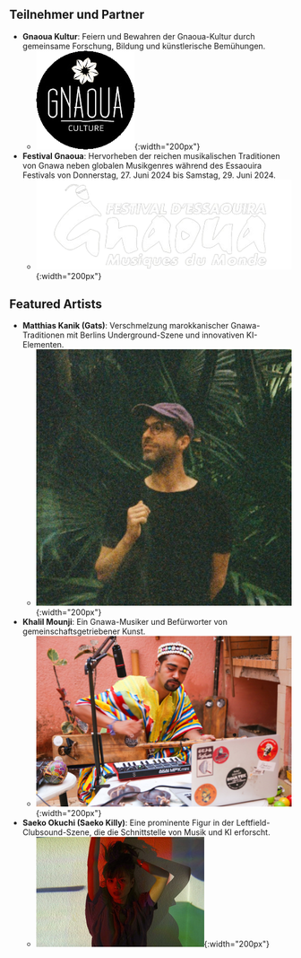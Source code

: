 ## **Teilnehmer und Partner**

- **Gnaoua Kultur**: Feiern und Bewahren der Gnaoua-Kultur durch gemeinsame Forschung, Bildung und künstlerische Bemühungen.
  - ![GnaouaCultureLogo](/media/GnaouaCultureLogo.png){:width="200px"}
- **Festival Gnaoua**: Hervorheben der reichen musikalischen Traditionen von Gnawa neben globalen Musikgenres während des Essaouira Festivals von Donnerstag, 27. Juni 2024 bis Samstag, 29. Juni 2024.
  - ![Festival Gnaoua](/media/gnaoua_festival.png){:width="200px"}

## **Featured Artists**

- **Matthias Kanik (Gats)**: Verschmelzung marokkanischer Gnawa-Traditionen mit Berlins Underground-Szene und innovativen KI-Elementen.
  - ![gats](/media/gats.jpeg){:width="200px"}
- **Khalil Mounji**: Ein Gnawa-Musiker und Befürworter von gemeinschaftsgetriebener Kunst.
  - ![Khalil Mounji](/media/khalil.jpeg){:width="200px"}
- **Saeko Okuchi (Saeko Killy)**: Eine prominente Figur in der Leftfield-Clubsound-Szene, die die Schnittstelle von Musik und KI erforscht.
  - ![Saeko Killy](/media/saekokilly.jpeg){:width="200px"}
